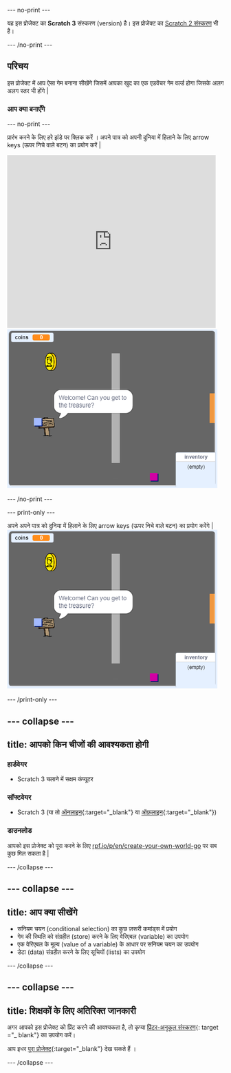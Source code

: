 \--- no-print \---

यह इस प्रोजेक्ट का **Scratch 3** संस्करण (version) है। इस प्रोजेक्ट का [Scratch 2 संस्करण](https://projects.raspberrypi.org/en/projects/create-your-own-world-scratch2) भी है।

\--- /no-print \---

## परिचय

इस प्रोजेक्ट में आप ऐसा गेम बनाना सीखेंगे जिसमें आपका खुद का एक एडवेंचर गेम वर्ल्ड होगा जिसके अलग अलग स्तर भी होंगे |

### आप क्या बनाएँगे

\--- no-print \---

प्रारंभ करने के लिए हरे झंडे पर क्लिक करें । अपने पात्र को अपनी दुनिया में हिलाने के लिए arrow keys (ऊपर निचे वाले बटन) का प्रयोग करें |

<div class="scratch-preview">
  <iframe allowtransparency="true" width="485" height="402" src="https://scratch.mit.edu/projects/embed/258757783/?autostart=false" frameborder="0" scrolling="no"></iframe>
  <img src="images/showcase.png">
</div>

\--- /no-print \---

\--- print-only \---

अपने अपने पात्र को दुनिया में हिलाने के लिए arrow keys (ऊपर निचे वाले बटन) का प्रयोग करेंगे | ![showcase.png](images/showcase.png)

\--- /print-only \---

## \--- collapse \---

## title: आपको किन चीजों की आवश्यकता होगी

### हार्डवेयर

- Scratch 3 चलाने में सक्षम कंप्यूटर

### सॉफ्टवेयर

- Scratch 3 (या तो [ऑनलाइन](https://rpf.io/scratchon){:target="_blank"} या [ऑफ़लाइन](https://rpf.io/scratchoff){:target="_blank"})

### डाउनलोड

आपको इस प्रोजेक्ट को पूरा करने के लिए [rpf.io/p/en/create-your-own-world-go](https://rpf.io/p/en/create-your-own-world-go) पर सब कुछ मिल सकता है |

\--- /collapse \---

## \--- collapse \---

## title: आप क्या सीखेंगे

- सनियम चयन (conditional selection) का कुछ ज़रूरी कमांड्स में प्रयोग
- गेम की स्थिति को संग्रहीत (store) करने के लिए वेरिएबल (variable) का उपयोग 
- एक वेरिएबल के मूल्य (value of a variable) के आधार पर सनियम चयन का उपयोग
- डेटा (data) संग्रहीत करने के लिए सूचियों (lists) का उपयोग

\--- /collapse \---

## \--- collapse \---

## title: शिक्षकों के लिए अतिरिक्त जानकारी

अगर आपको इस प्रोजेक्ट को प्रिंट करने की आवश्यकता है, तो कृप्या [प्रिंटर-अनुकूल संस्करण](https://projects.raspberrypi.org/en/projects/create-your-own-world/print){: target ="_ blank"} का उपयोग करें।

आप इधर [पूरा प्रोजेक्ट](https://rpf.io/p/en/create-your-own-world-get){:target="_blank"} देख सकते हैं ।

\--- /collapse \---